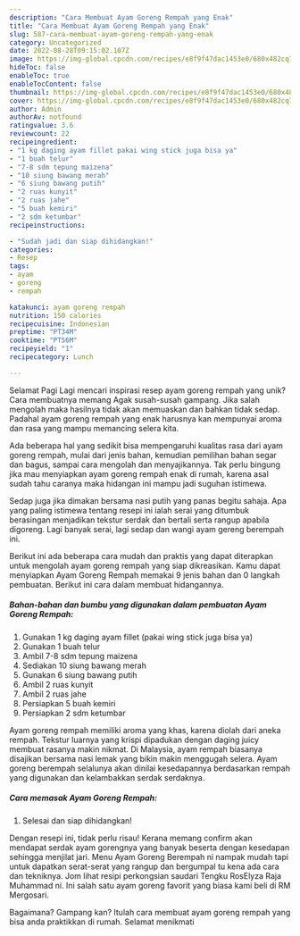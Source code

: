 ```yaml
---
description: "Cara Membuat Ayam Goreng Rempah yang Enak"
title: "Cara Membuat Ayam Goreng Rempah yang Enak"
slug: 587-cara-membuat-ayam-goreng-rempah-yang-enak
category: Uncategorized
date: 2022-08-28T09:15:02.107Z
image: https://img-global.cpcdn.com/recipes/e8f9f47dac1453e0/680x482cq70/ayam-goreng-rempah-foto-resep-utama.jpg
hideToc: false
enableToc: true
enableTocContent: false
thumbnail: https://img-global.cpcdn.com/recipes/e8f9f47dac1453e0/680x482cq70/ayam-goreng-rempah-foto-resep-utama.jpg
cover: https://img-global.cpcdn.com/recipes/e8f9f47dac1453e0/680x482cq70/ayam-goreng-rempah-foto-resep-utama.jpg
author: Admin
authorAv: notfound
ratingvalue: 3.6
reviewcount: 22
recipeingredient:
- "1 kg daging ayam fillet pakai wing stick juga bisa ya"
- "1 buah telur"
- "7-8 sdm tepung maizena"
- "10 siung bawang merah"
- "6 siung bawang putih"
- "2 ruas kunyit"
- "2 ruas jahe"
- "5 buah kemiri"
- "2 sdm ketumbar"
recipeinstructions:

- "Sudah jadi dan siap dihidangkan!"
categories:
- Resep
tags:
- ayam
- goreng
- rempah

katakunci: ayam goreng rempah 
nutrition: 150 calories
recipecuisine: Indonesian
preptime: "PT34M"
cooktime: "PT56M"
recipeyield: "1"
recipecategory: Lunch

---
```



Selamat Pagi Lagi mencari inspirasi resep ayam goreng rempah yang unik? Cara membuatnya memang Agak susah-susah gampang. Jika salah mengolah maka hasilnya tidak akan memuaskan dan bahkan tidak sedap. Padahal ayam goreng rempah yang enak harusnya kan mempunyai aroma dan rasa yang mampu memancing selera kita.


Ada beberapa hal yang sedikit bisa mempengaruhi kualitas rasa dari ayam goreng rempah, mulai dari jenis bahan, kemudian pemilihan bahan segar dan bagus, sampai cara mengolah dan menyajikannya. Tak perlu bingung jika mau menyiapkan ayam goreng rempah enak di rumah, karena asal sudah tahu caranya maka hidangan ini mampu jadi suguhan istimewa.

Sedap juga jika dimakan bersama nasi putih yang panas begitu sahaja. Apa yang paling istimewa tentang resepi ini ialah serai yang ditumbuk berasingan menjadikan tekstur serdak dan bertali serta rangup apabila digoreng. Lagi banyak serai, lagi sedap dan wangi ayam gereng berempah ini.


Berikut ini ada beberapa cara mudah dan praktis yang dapat diterapkan untuk mengolah ayam goreng rempah yang siap dikreasikan. Kamu dapat menyiapkan Ayam Goreng Rempah memakai 9 jenis bahan dan 0 langkah pembuatan. Berikut ini cara dalam membuat hidangannya.

<!--inarticleads1-->

##### Bahan-bahan dan bumbu yang digunakan dalam pembuatan Ayam Goreng Rempah:

1. Gunakan 1 kg daging ayam fillet (pakai wing stick juga bisa ya)
1. Gunakan 1 buah telur
1. Ambil 7-8 sdm tepung maizena
1. Sediakan 10 siung bawang merah
1. Gunakan 6 siung bawang putih
1. Ambil 2 ruas kunyit
1. Ambil 2 ruas jahe
1. Persiapkan 5 buah kemiri
1. Persiapkan 2 sdm ketumbar


Ayam goreng rempah memiliki aroma yang khas, karena diolah dari aneka rempah. Tekstur luarnya yang krispi dipadukan dengan daging juicy membuat rasanya makin nikmat. Di Malaysia, ayam rempah biasanya disajikan bersama nasi lemak yang bikin makin menggugah selera. Ayam goreng berempah selalunya akan dinilai kesedapannya berdasarkan rempah yang digunakan dan kelambakkan serdak serdaknya. 

<!--inarticleads2-->

##### Cara memasak Ayam Goreng Rempah:


1. Selesai dan siap dihidangkan!

Dengan resepi ini, tidak perlu risau! Kerana memang confirm akan mendapat serdak ayam gorengnya yang banyak beserta dengan kesedapan sehingga menjilat jari. Menu Ayam Goreng Berempah ni nampak mudah tapi untuk dapatkan serat-serat yang rangup dan bergumpal tu kena ada cara dan tekniknya. Jom lihat resipi perkongsian saudari Tengku RosElyza Raja Muhammad ni. Ini salah satu ayam goreng favorit yang biasa kami beli di RM Mergosari. 

Bagaimana? Gampang kan? Itulah cara membuat ayam goreng rempah yang bisa anda praktikkan di rumah. Selamat menikmati
